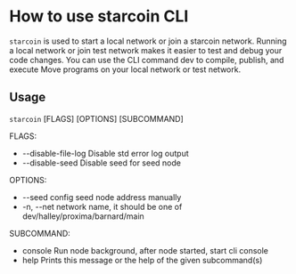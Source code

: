 # How to use starcoin CLI

`starcoin` is used to start a local network or join a starcoin network. Running a local network or join test network makes it easier to test and debug your code changes. You can use the CLI command dev to compile, publish, and execute Move programs on your local network or test network. 

<!--more-->

## Usage

`starcoin` [FLAGS] [OPTIONS] [SUBCOMMAND]

FLAGS:
- --disable-file-log Disable std error log output
- --disable-seed Disable seed for seed node


OPTIONS:
- --seed config seed node address manually
- -n, --net network name, it should be one of dev/halley/proxima/barnard/main

SUBCOMMAND:
- console Run node background, after node started, start cli console
- help  Prints this message or the help of the given subcommand(s)



